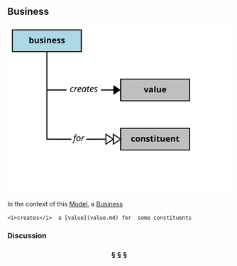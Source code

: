 ## Business

![business](https://raw.githubusercontent.com/nikboyd/Syntopica/master/syntopica-data/src/test/resources/pages/business.svg)

In the context of this [Model](model.md), a [Business](business.md)

```
<i>creates</i>  a [value](value.md) for  some constituents
```

### Discussion



<h3 align="center"><b>&sect; &sect; &sect;</b></h3>
